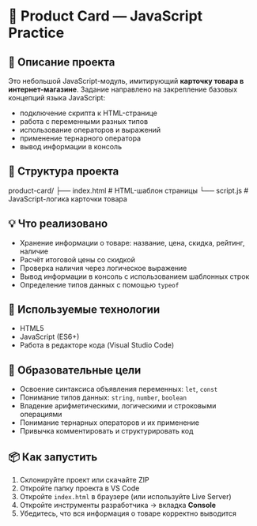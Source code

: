 # 🛒 Product Card — JavaScript Practice

## 📌 Описание проекта

Это небольшой JavaScript-модуль, имитирующий **карточку товара в интернет-магазине**. Задание направлено на закрепление базовых концепций языка JavaScript:

- подключение скрипта к HTML-странице
- работа с переменными разных типов
- использование операторов и выражений
- применение тернарного оператора
- вывод информации в консоль

## 📁 Структура проекта

product-card/
├── index.html # HTML-шаблон страницы
└── script.js # JavaScript-логика карточки товара


## 💡 Что реализовано

- Хранение информации о товаре: название, цена, скидка, рейтинг, наличие
- Расчёт итоговой цены со скидкой
- Проверка наличия через логическое выражение
- Вывод информации в консоль с использованием шаблонных строк
- Определение типов данных с помощью `typeof`

## 📄 Используемые технологии

- HTML5
- JavaScript (ES6+)
- Работа в редакторе кода (Visual Studio Code)

## 🧠 Образовательные цели

- Освоение синтаксиса объявления переменных: `let`, `const`
- Понимание типов данных: `string`, `number`, `boolean`
- Владение арифметическими, логическими и строковыми операциями
- Понимание тернарных операторов и их применение
- Привычка комментировать и структурировать код

## 📦 Как запустить

1. Склонируйте проект или скачайте ZIP
2. Откройте папку проекта в VS Code
3. Откройте `index.html` в браузере (или используйте Live Server)
4. Откройте инструменты разработчика → вкладка **Console**
5. Убедитесь, что вся информация о товаре корректно выводится





